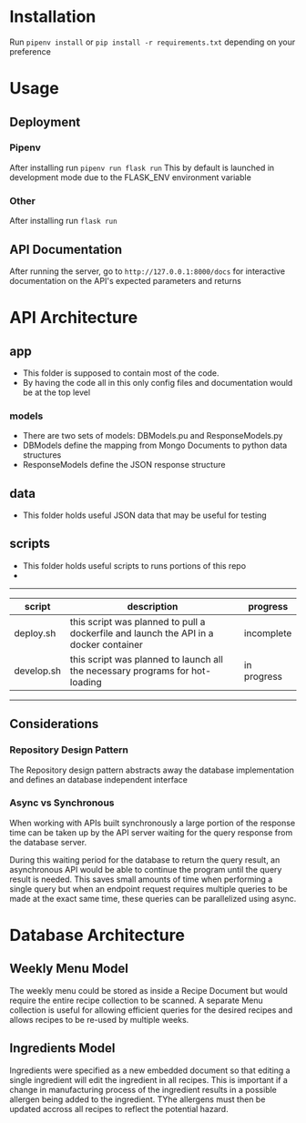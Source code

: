 # Installation
Run `pipenv install` or `pip install -r requirements.txt` depending on your preference

# Usage

## Deployment
### Pipenv
After installing run `pipenv run flask run`
This by default is launched in development mode due to the FLASK_ENV environment variable

### Other
After installing run `flask run`

## API Documentation
After running the server, go to `http://127.0.0.1:8000/docs` for interactive documentation on the API's expected parameters and returns

# API Architecture
## app
- This folder is supposed to contain most of the code.
- By having the code all in this only config files and documentation would be at the top level

### models
- There are two sets of models: DBModels.pu and ResponseModels.py
- DBModels define the mapping from Mongo Documents to python data structures
- ResponseModels define the JSON response structure


## data
- This folder holds useful JSON data that may be useful for testing

## scripts
- This folder holds useful scripts to runs portions of this repo
- 
---
| script          | description                                                                                                                                      | progress    |
| --------------- | ------------------------------------------------------------------------------------------------------------------------------------------------ | ----------- |
| deploy.sh       | this script was planned to pull a dockerfile and launch the API in a docker container                                                            | incomplete  |
| develop.sh      | this script was planned to launch all the necessary programs for hot-loading                                                                      | in progress |
---

## Considerations
### Repository Design Pattern
The Repository design pattern abstracts away the database implementation and defines an database independent interface 

### Async vs Synchronous
When working with APIs built synchronously a large portion of the response time can be taken up by the API server waiting for the query response from the database server.

During this waiting period for the database to return the query result, an asynchronous API would be able to continue the program until the query result is needed. This saves small amounts of time when performing a single query but when an endpoint request requires multiple queries to be made at the exact same time, these queries can be parallelized using async.

# Database Architecture
## Weekly Menu Model
The weekly menu could be stored as inside a Recipe Document but would require the entire recipe collection to be scanned.
A separate Menu collection is useful for allowing efficient queries for the desired recipes and allows recipes to be re-used by multiple weeks.

## Ingredients Model
Ingredients were specified as a new embedded document so that editing a single ingredient will edit the ingredient in all recipes.
This is important if a change in manufacturing process of the ingredient results in a possible allergen being added to the ingredient. TYhe allergens must then be updated accross all recipes to reflect the potential hazard.
